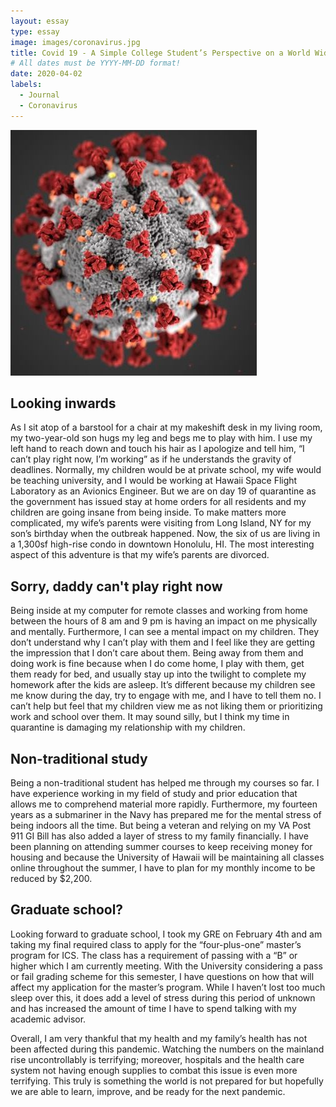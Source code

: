 ```yaml
---
layout: essay
type: essay
image: images/coronavirus.jpg
title: Covid 19 - A Simple College Student’s Perspective on a World Wide Infection
# All dates must be YYYY-MM-DD format!
date: 2020-04-02
labels:
  - Journal
  - Coronavirus
---
```


<img class="ui medium left floated image" src="../images/coronavirus.jpg">

## Looking inwards

As I sit atop of a barstool for a chair at my makeshift desk in my living room, my two-year-old son hugs my leg and begs me to play with him.  I use my left hand to reach down and touch his hair as I apologize and tell him, “I can’t play right now, I’m working” as if he understands the gravity of deadlines.  Normally, my children would be at private school, my wife would be teaching university, and I would be working at Hawaii Space Flight Laboratory as an Avionics Engineer.  But we are on day 19 of quarantine as the government has issued stay at home orders for all residents and my children are going insane from being inside.  To make matters more complicated, my wife’s parents were visiting from Long Island, NY for my son’s birthday when the outbreak happened.  Now, the six of us are living in a 1,300sf high-rise condo in downtown Honolulu, HI.  The most interesting aspect of this adventure is that my wife’s parents are divorced.

## Sorry, daddy can't play right now

Being inside at my computer for remote classes and working from home between the hours of 8 am and 9 pm is having an impact on me physically and mentally.  Furthermore, I can see a mental impact on my children.  They don’t understand why I can’t play with them and I feel like they are getting the impression that I don’t care about them.  Being away from them and doing work is fine because when I do come home, I play with them, get them ready for bed, and usually stay up into the twilight to complete my homework after the kids are asleep.  It’s different because my children see me know during the day, try to engage with me, and I have to tell them no.  I can’t help but feel that my children view me as not liking them or prioritizing work and school over them.  It may sound silly, but I think my time in quarantine is damaging my relationship with my children.

## Non-traditional study

Being a non-traditional student has helped me through my courses so far.  I have experience working in my field of study and prior education that allows me to comprehend material more rapidly.  Furthermore, my fourteen years as a submariner in the Navy has prepared me for the mental stress of being indoors all the time.  But being a veteran and relying on my VA Post 911 GI Bill has also added a layer of stress to my family financially.  I have been planning on attending summer courses to keep receiving money for housing and because the University of Hawaii will be maintaining all classes online throughout the summer, I have to plan for my monthly income to be reduced by $2,200.

## Graduate school?

Looking forward to graduate school, I took my GRE on February 4th and am taking my final required class to apply for the “four-plus-one” master’s program for ICS.  The class has a requirement of passing with a “B” or higher which I am currently meeting.  With the University considering a pass or fail grading scheme for this semester, I have questions on how that will affect my application for the master’s program.  While I haven’t lost too much sleep over this, it does add a level of stress during this period of unknown and has increased the amount of time I have to spend talking with my academic advisor.

Overall, I am very thankful that my health and my family’s health has not been affected during this pandemic.  Watching the numbers on the mainland rise uncontrollably is terrifying; moreover, hospitals and the health care system not having enough supplies to combat this issue is even more terrifying.  This truly is something the world is not prepared for but hopefully we are able to learn, improve, and be ready for the next pandemic.
